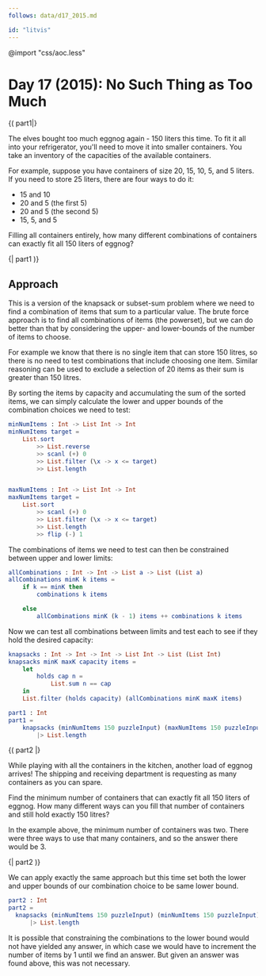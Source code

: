 ```yaml
---
follows: data/d17_2015.md

id: "litvis"
---
```


@import "css/aoc.less"

# Day 17 (2015): No Such Thing as Too Much

{( part1|}

The elves bought too much eggnog again - 150 liters this time. To fit it all into your refrigerator, you'll need to move it into smaller containers. You take an inventory of the capacities of the available containers.

For example, suppose you have containers of size 20, 15, 10, 5, and 5 liters. If you need to store 25 liters, there are four ways to do it:

- 15 and 10
- 20 and 5 (the first 5)
- 20 and 5 (the second 5)
- 15, 5, and 5

Filling all containers entirely, how many different combinations of containers can exactly fit all 150 liters of eggnog?

{| part1 )}

## Approach

This is a version of the knapsack or subset-sum problem where we need to find a combination of items that sum to a particular value.
The brute force approach is to find all combinations of items (the powerset), but we can do better than that by considering the upper- and lower-bounds of the number of items to choose.

For example we know that there is no single item that can store 150 litres, so there is no need to test combinations that include choosing one item.
Similar reasoning can be used to exclude a selection of 20 items as their sum is greater than 150 litres.

By sorting the items by capacity and accumulating the sum of the sorted items, we can simply calculate the lower and upper bounds of the combination choices we need to test:

```elm {l}
minNumItems : Int -> List Int -> Int
minNumItems target =
    List.sort
        >> List.reverse
        >> scanl (+) 0
        >> List.filter (\x -> x <= target)
        >> List.length


maxNumItems : Int -> List Int -> Int
maxNumItems target =
    List.sort
        >> scanl (+) 0
        >> List.filter (\x -> x <= target)
        >> List.length
        >> flip (-) 1
```

The combinations of items we need to test can then be constrained between upper and lower limits:

```elm {l}
allCombinations : Int -> Int -> List a -> List (List a)
allCombinations minK k items =
    if k == minK then
        combinations k items

    else
        allCombinations minK (k - 1) items ++ combinations k items
```

Now we can test all combinations between limits and test each to see if they hold the desired capacity:

```elm {l}
knapsacks : Int -> Int -> Int -> List Int -> List (List Int)
knapsacks minK maxK capacity items =
    let
        holds cap n =
            List.sum n == cap
    in
    List.filter (holds capacity) (allCombinations minK maxK items)
```

```elm {l r}
part1 : Int
part1 =
    knapsacks (minNumItems 150 puzzleInput) (maxNumItems 150 puzzleInput) 150 puzzleInput
        |> List.length
```

{( part2 |}

While playing with all the containers in the kitchen, another load of eggnog arrives! The shipping and receiving department is requesting as many containers as you can spare.

Find the minimum number of containers that can exactly fit all 150 liters of eggnog. How many different ways can you fill that number of containers and still hold exactly 150 litres?

In the example above, the minimum number of containers was two. There were three ways to use that many containers, and so the answer there would be 3.

{| part2 )}

We can apply exactly the same approach but this time set both the lower and upper bounds of our combination choice to be same lower bound.

```elm {l r}
part2 : Int
part2 =
  knapsacks (minNumItems 150 puzzleInput) (minNumItems 150 puzzleInput) 150 puzzleInput
      |> List.length
```

It is possible that constraining the combinations to the lower bound would not have yielded any answer, in which case we would have to increment the number of items by 1 until we find an answer.
But given an answer was found above, this was not necessary.
